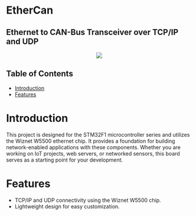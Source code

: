 # EtherCan
## Ethernet to CAN-Bus Transceiver over TCP/IP and UDP
<p align="center">
    <img src="/resources/images/ethercan.png">
</p>

## Table of Contents
- [Introduction](#Introduction)
- [Features](#Features)

# Introduction
This project is designed for the STM32F1 microcontroller series and utilizes the Wiznet W5500 ethernet chip. It provides a foundation for building network-enabled applications with these components. Whether you are working on IoT projects, web servers, or networked sensors, this board serves as a starting point for your development.

# Features
- TCP/IP and UDP connectivity using the Wiznet W5500 chip.
- Lightweight design for easy customization.